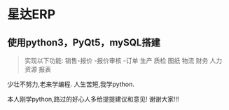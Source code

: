 # 星达ERP

## 使用python3，PyQt5，mySQL搭建

> 实现以下功能:
销售-报价
    -报价审核
    -订单
生产
质检
图纸
物流
财务
人力资源
报表

少壮不努力,老来学编程. 人生苦短,我学python.

本人刚学python,路过的好心人多给提提建议和意见!
谢谢大家!!!


